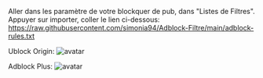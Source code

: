 Aller dans les paramètre de votre blockquer de pub, dans "Listes de Filtres". Appuyer sur importer, coller le lien ci-dessous:
https://raw.githubusercontent.com/simonia94/Adblock-Filtre/main/adblock-rules.txt

Ublock Origin:
![avatar](https://officialsimonia94.files.wordpress.com/2021/09/snipaste_2021-09-19_11-07-02.png)

Adblock Plus:
![avatar](https://officialsimonia94.files.wordpress.com/2021/09/snipaste_2021-09-19_11-11-53.png)

